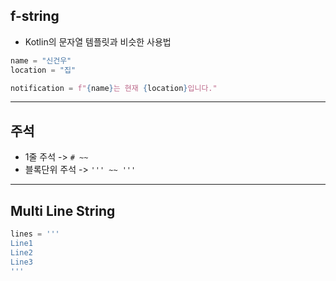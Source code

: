 ## f-string

- Kotlin의 문자열 템플릿과 비슷한 사용법

```python
name = "신건우"
location = "집"

notification = f"{name}는 현재 {location}입니다."
```

---

## 주석

- 1줄 주석 -> `# ~~`
- 블록단위 주석 -> `''' ~~ '''`

---

## Multi Line String

```python
lines = '''
Line1
Line2
Line3
'''
```